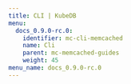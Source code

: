 ```yaml
---
title: CLI | KubeDB
menu:
  docs_0.9.0-rc.0:
    identifier: mc-cli-memcached
    name: Cli
    parent: mc-memcached-guides
    weight: 45
menu_name: docs_0.9.0-rc.0
---
```


